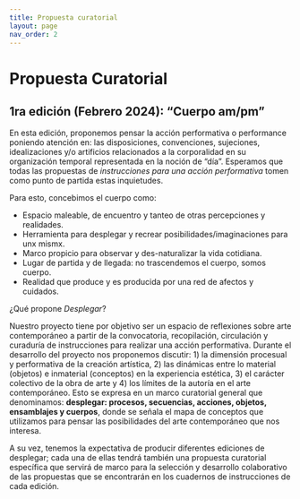 ```yaml
---
title: Propuesta curatorial
layout: page
nav_order: 2
---
```


# Propuesta Curatorial

## 1ra edición (Febrero 2024): “Cuerpo am/pm”

En esta edición, proponemos pensar la acción performativa o performance poniendo atención en: las disposiciones, convenciones, sujeciones, idealizaciones y/o artificios relacionados a la corporalidad en su organización temporal representada en la noción de “día”. Esperamos que todas las propuestas de _instrucciones para una acción performativa_ tomen como punto de partida estas inquietudes.

Para esto, concebimos el cuerpo como:

- Espacio maleable, de encuentro y tanteo de otras percepciones y realidades. 
- Herramienta para desplegar y recrear posibilidades/imaginaciones para unx mismx.
- Marco propicio para observar y des-naturalizar la vida cotidiana.
- Lugar de partida y de llegada: no trascendemos el cuerpo, somos cuerpo.
- Realidad que produce y es producida por una red de afectos y cuidados.

¿Qué propone _Desplegar_?

Nuestro proyecto tiene por objetivo ser un espacio de reflexiones sobre arte contemporáneo a partir de la convocatoria, recopilación, circulación y curaduría de 
instrucciones para realizar una acción performativa. Durante el desarrollo del proyecto nos proponemos discutir: 1) la dimensión procesual y performativa de la creación artística, 2) las dinámicas entre lo material (objetos) e inmaterial (conceptos) en la experiencia estética, 3) el carácter colectivo de la obra de arte y 4) los límites de la autoría en el arte contemporáneo. Esto se expresa en un marco curatorial general que denominamos: **desplegar: procesos, secuencias, acciones, objetos, ensamblajes y cuerpos**, donde se señala el mapa de conceptos que utilizamos para pensar las posibilidades del arte contemporáneo que nos interesa. 

A su vez, tenemos la expectativa de producir diferentes ediciones de desplegar; cada una de ellas tendrá también una propuesta curatorial específica que servirá de marco para la selección y desarrollo colaborativo de las propuestas que se encontrarán en los cuadernos de instrucciones de cada edición. 
